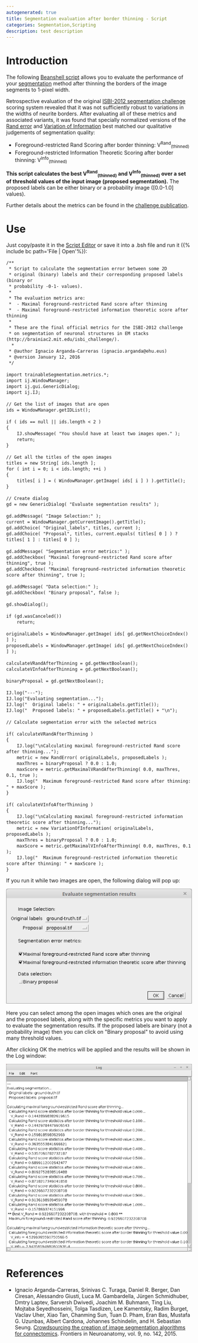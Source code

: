 ```yaml
---
autogenerated: true
title: Segmentation evaluation after border thinning - Script
categories: Segmentation,Scripting
description: test description
---
```


Introduction
============

The following [Beanshell script](/scripting/beanshell) allows you to evaluate the performance of your [segmentation](Category_Segmentation) method after thinning the borders of the image segments to 1-pixel width.

Retrospective evaluation of the original [ISBI-2012 segmentation challenge](http://brainiac2.mit.edu/isbi_challenge/) scoring system revealed that it was not sufficiently robust to variations in the widths of neurite borders. After evaluating all of these metrics and associated variants, it was found that specially normalized versions of the [Rand error](/plugins/tws/rand-error) and [Variation of Information](https://en.wikipedia.org/wiki/Variation_of_information) best matched our qualitative judgements of segmentation quality:

-   Foreground-restricted Rand Scoring after border thinning: V<sup>Rand</sup><sub>(thinned)</sub>
-   Foreground-restricted Information Theoretic Scoring after border thinning: V<sup>Info</sup><sub>(thinned)</sub>

**This script calculates the best V<sup>Rand</sup><sub>(thinned)</sub> and V<sup>Info</sup><sub>(thinned)</sub> over a set of threshold values of the input image (proposed segmentation).** The proposed labels can be either binary or a probability image (\[0.0-1.0\] values).

Further details about the metrics can be found in the [challenge publication](http://journal.frontiersin.org/article/10.3389/fnana.2015.00142/abstract).

Use
===

Just copy/paste it in the [Script Editor](/scripting/script-editor) or save it into a .bsh file and run it ({% include bc path='File | Open'%}):

    /**
     * Script to calculate the segmentation error between some 2D 
     * original (binary) labels and their corresponding proposed labels (binary or
     * probability -0-1- values).
     * 
     * The evaluation metrics are:
     *  - Maximal foreground-restricted Rand score after thinning
     *  - Maximal foreground-restricted information theoretic score after thinning
     * 
     * These are the final official metrics for the ISBI-2012 challenge
     * on segmentation of neuronal structures in EM stacks (http://brainiac2.mit.edu/isbi_challenge/).
      * 
     * @author Ignacio Arganda-Carreras (ignacio.arganda@ehu.eus)
     * @version January 12, 2016
     */
      
    import trainableSegmentation.metrics.*;
    import ij.WindowManager;
    import ij.gui.GenericDialog;
    import ij.IJ;
      
    // Get the list of images that are open
    ids = WindowManager.getIDList();
      
    if ( ids == null || ids.length < 2 )
    {
        IJ.showMessage( "You should have at least two images open." );
        return;
    }
      
    // Get all the titles of the open images        
    titles = new String[ ids.length ];
    for ( int i = 0; i < ids.length; ++i )
    {
        titles[ i ] = ( WindowManager.getImage( ids[ i ] ) ).getTitle();
    }
      
    // Create dialog        
    gd = new GenericDialog( "Evaluate segmentation results" );
              
    gd.addMessage( "Image Selection:" );
    current = WindowManager.getCurrentImage().getTitle();
    gd.addChoice( "Original_labels", titles, current );
    gd.addChoice( "Proposal", titles, current.equals( titles[ 0 ] ) ? titles[ 1 ] : titles[ 0 ] );
              
    gd.addMessage( "Segmentation error metrics:" );
    gd.addCheckbox( "Maximal foreground-restricted Rand score after thinning", true );
    gd.addCheckbox( "Maximal foreground-restricted information theoretic score after thinning", true );

    gd.addMessage( "Data selection:" );
    gd.addCheckbox( "Binary proposal", false );
     
    gd.showDialog();
              
    if (gd.wasCanceled()) 
        return;
              
    originalLabels = WindowManager.getImage( ids[ gd.getNextChoiceIndex() ] );
    proposedLabels = WindowManager.getImage( ids[ gd.getNextChoiceIndex() ] );
      
    calculateVRandAfterThinning = gd.getNextBoolean();
    calculateVInfoAfterThinning = gd.getNextBoolean();

    binaryProposal = gd.getNextBoolean();
      
    IJ.log("---");
    IJ.log("Evaluating segmentation...");
    IJ.log("  Original labels: " + originalLabels.getTitle());
    IJ.log("  Proposed labels: " + proposedLabels.getTitle() + "\n");

    // Calculate segmentation error with the selected metrics
      
    if( calculateVRandAfterThinning )
    {   
        IJ.log("\nCalculating maximal foreground-restricted Rand score after thinning...");
        metric = new RandError( originalLabels, proposedLabels );
        maxThres = binaryProposal ? 0.0 : 1.0;
        maxScore = metric.getMaximalVRandAfterThinning( 0.0, maxThres, 0.1, true );  
        IJ.log("  Maximum foreground-restricted Rand score after thinning: " + maxScore );     
    }

    if( calculateVInfoAfterThinning )
    {   
        IJ.log("\nCalculating maximal foreground-restricted information theoretic score after thinning...");
        metric = new VariationOfInformation( originalLabels, proposedLabels );
        maxThres = binaryProposal ? 0.0 : 1.0;
        maxScore = metric.getMaximalVInfoAfterThinning( 0.0, maxThres, 0.1 );  
        IJ.log("  Maximum foreground-restricted information theoretic score after thinning: " + maxScore );     
    }

If you run it while two images are open, the following dialog will pop up:

![](/media/Script-segmentation-evaluation-thinning-dialog.png "Script-segmentation-evaluation-thinning-dialog.png")

Here you can select among the open images which ones are the original and the proposed labels, along with the specific metrics you want to apply to evaluate the segmentation results. If the proposed labels are binary (not a probability image) then you can click on "Binary proposal" to avoid using many threshold values.

After clicking OK the metrics will be applied and the results will be shown in the Log window:

![](/media/Script-segmentation-evaluation-thinning-log.png "Script-segmentation-evaluation-thinning-log.png")

References
==========

-   Ignacio Arganda-Carreras, Srinivas C. Turaga, Daniel R. Berger, Dan Ciresan, Alessandro Giusti, Luca M. Gambardella, Jürgen Schmidhuber, Dmtry Laptev, Sarversh Dwivedi, Joachim M. Buhmann, Ting Liu, Mojtaba Seyedhosseini, Tolga Tasdizen, Lee Kamentsky, Radim Burget, Vaclav Uher, Xiao Tan, Chanming Sun, Tuan D. Pham, Eran Bas, Mustafa G. Uzunbas, Albert Cardona, Johannes Schindelin, and H. Sebastian Seung. [Crowdsourcing the creation of image segmentation algorithms for connectomics](http://journal.frontiersin.org/article/10.3389/fnana.2015.00142/abstract). Frontiers in Neuroanatomy, vol. 9, no. 142, 2015.

 
